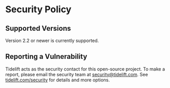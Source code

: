 # Security Policy

## Supported Versions

Version 2.2 or newer is currently supported.

## Reporting a Vulnerability

Tidelift acts as the security contact for this open-source project. To make a report, please email the security team at security@tidelift.com. See [tidelift.com/security](https://tidelift.com/security) for details and more options.

